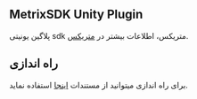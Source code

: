 
## MetrixSDK Unity Plugin 

پلاگین یونیتی sdk متریکس، اطلاعات بیشتر در [متریکس](https://metrix.ir).
  

<h2>راه اندازی</h2>

برای راه اندازی میتوانید از مستندات [اینجا](https://metrix.ir/docs/sdk/unity) استفاده نماید. 

</div>
